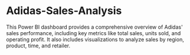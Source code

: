 # Adidas-Sales-Analysis
This Power BI dashboard provides a comprehensive overview of Adidas' sales performance, including key metrics like total sales, units sold, and operating profit. It also includes visualizations to analyze sales by region, product, time, and retailer.
